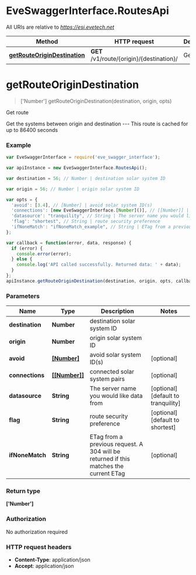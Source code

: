 # EveSwaggerInterface.RoutesApi

All URIs are relative to *https://esi.evetech.net*

Method | HTTP request | Description
------------- | ------------- | -------------
[**getRouteOriginDestination**](RoutesApi.md#getRouteOriginDestination) | **GET** /v1/route/{origin}/{destination}/ | Get route


<a name="getRouteOriginDestination"></a>
# **getRouteOriginDestination**
> [&#39;Number&#39;] getRouteOriginDestination(destination, origin, opts)

Get route

Get the systems between origin and destination  ---  This route is cached for up to 86400 seconds

### Example
```javascript
var EveSwaggerInterface = require('eve_swagger_interface');

var apiInstance = new EveSwaggerInterface.RoutesApi();

var destination = 56; // Number | destination solar system ID

var origin = 56; // Number | origin solar system ID

var opts = { 
  'avoid': [3.4], // [Number] | avoid solar system ID(s)
  'connections': [new EveSwaggerInterface.[Number]()], // [[Number]] | connected solar system pairs
  'datasource': "tranquility", // String | The server name you would like data from
  'flag': "shortest", // String | route security preference
  'ifNoneMatch': "ifNoneMatch_example", // String | ETag from a previous request. A 304 will be returned if this matches the current ETag
};

var callback = function(error, data, response) {
  if (error) {
    console.error(error);
  } else {
    console.log('API called successfully. Returned data: ' + data);
  }
};
apiInstance.getRouteOriginDestination(destination, origin, opts, callback);
```

### Parameters

Name | Type | Description  | Notes
------------- | ------------- | ------------- | -------------
 **destination** | **Number**| destination solar system ID | 
 **origin** | **Number**| origin solar system ID | 
 **avoid** | [**[Number]**](Number.md)| avoid solar system ID(s) | [optional] 
 **connections** | [**[[Number]]**]([Number].md)| connected solar system pairs | [optional] 
 **datasource** | **String**| The server name you would like data from | [optional] [default to tranquility]
 **flag** | **String**| route security preference | [optional] [default to shortest]
 **ifNoneMatch** | **String**| ETag from a previous request. A 304 will be returned if this matches the current ETag | [optional] 

### Return type

**[&#39;Number&#39;]**

### Authorization

No authorization required

### HTTP request headers

 - **Content-Type**: application/json
 - **Accept**: application/json

